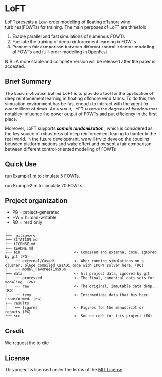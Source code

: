 # LoFT

  LoFT presents a Low-order modelling of floating offshore wind turbines(FOWTs) for training. The main purposes of LoFT are threefold:
1. Enable parallel and fast simulations of numerous FOWTs
2. Faciliate the training of deep reinforcement learning in FOWTs
3. Present a fair comparison between different control-oriented modelling of FOWTs and fUll-order modelling in OpenFast

N.B.: A more stable and complete version will be released after the paper is accepted.

## Brief Summary
  The basic motivation behind LoFT is to provide a tool for the application of deep reinforcement learning in floating offshore wind farms.  To do this, the simulation environment has be fast enough to interact with the agent for over millions of times. As a result, LoFT reservs the degrees of freedom that notabley influence the power output of FOWTs and put efficiency in the first place. 
  
  Moreover, LoFT supports **_domain randomization_** , which is considered as the key source of robustness of deep reinforcement learing to tranfer to the real world. In the future development, we will try to develop the coupling between platform motions and wake effect and present a fair comparison between different control-oriented modelling of FOWTs

## Quick Use
run Example1.m to simulate 5 FOWTs.

run Example2.m to simulate 70 FOWTs.

## Project organization
- PG = project-generated
- HW = human-writable
- RO = read only
```
.
├── .gitignore
├── CITATION.md
├── LICENSE.md
├── README.md
├── bin                         <- Compiled and external code, ignored by git (PG)
│   ├── external/Casadi         <- When running simulations on a cluster, place compiled CasADi code with IPOPT solver here. (RO)
|   └── model_Favoreel1999.m    
├── data                        <- All project data, ignored by git
│   ├── processed               <- The final, canonical data sets for modeling. (PG)
│   ├── raw                     <- The original, immutable data dump. (RO)
│   └── temp                    <- Intermediate data that has been transformed. (PG)
├── results         
│   └── figures                 <- Figures for the manuscript or reports (PG)
└── src                         <- Source code for this project (HW)

```
## Credit
We request the to cite 

## License
This project is licensed under the terms of the [MIT License](/LICENSE.md)
